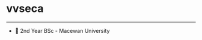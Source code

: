 # vvseca
---
- 🔱 2nd Year BSc - Macewan University



<!---
vvseca/vvseca is a ✨ special ✨ repository because its `README.md` (this file) appears on your GitHub profile.
You can click the Preview link to take a look at your changes.
--->

